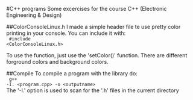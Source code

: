 #C++ programs
Some excercises for the course C++ (Electronic Engineering & Design)

##ColorConsoleLinux.h
I made a simple header file te use pretty color printing in your console.
You can include it with:<br>
<code>
\#include \<ColorConsoleLinux.h\>
</code>
<br>

To use the function, just use the 'setColor()' function. There are different
forground colors and background colors.

##Compile
To compile a program with the library do:<br>
<code>
g++ -I. \<program.cpp\> -o \<outputname\>
</code><br>
The '-I.' option is used to scan for the '.h' files in the current directory<br>
